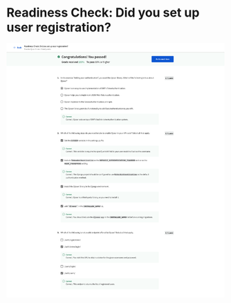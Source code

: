 # Readiness Check: Did you set up user registration?

![screencapture-coursera-org-learn-back-end-developer-capstone-quiz-zgZN6-readiness-check-did-you-set-up-user-registration-view-attempt-2023-02-12-07_44_19.png](Readiness%20Check%20Did%20you%20set%20up%20user%20registration%209690afe881064783b13cf1328a3cb6c0/screencapture-coursera-org-learn-back-end-developer-capstone-quiz-zgZN6-readiness-check-did-you-set-up-user-registration-view-attempt-2023-02-12-07_44_19.png)